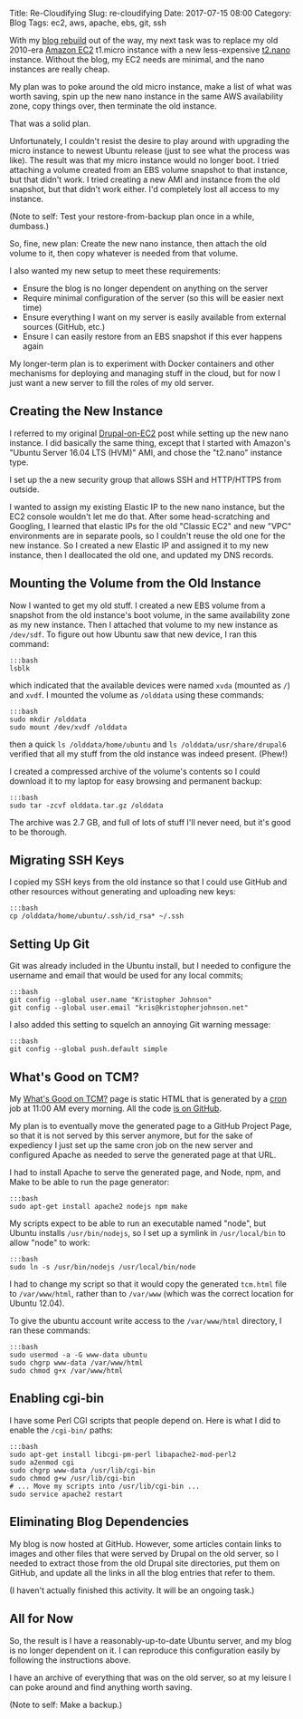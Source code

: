 Title: Re-Cloudifying
Slug: re-cloudifying
Date: 2017-07-15 08:00
Category: Blog
Tags: ec2, aws, apache, ebs, git, ssh


With my [blog rebuild](/rebuilding-my-blog-again.html) out of the way, my next task was to replace my old 2010-era [Amazon EC2](https://en.wikipedia.org/wiki/Amazon_Elastic_Compute_Cloud) t1.micro instance with a new less-expensive [t2.nano](https://aws.amazon.com/blogs/aws/ec2-update-t2-nano-instances-now-available/) instance.  Without the blog, my EC2 needs are minimal, and the nano instances are really cheap.

My plan was to poke around the old micro instance, make a list of what was worth saving, spin up the new nano instance in the same AWS availability zone, copy things over, then terminate the old instance.

That was a solid plan.

Unfortunately, I couldn't resist the desire to play around with upgrading the micro instance to newest Ubuntu release (just to see what the process was like).  The result was that my micro instance would no longer boot.  I tried attaching a volume created from an EBS volume snapshot to that instance, but that didn't work.  I tried creating a new AMI and instance from the old snapshot, but that didn't work either.  I'd completely lost all access to my instance.

(Note to self: Test your restore-from-backup plan once in a while, dumbass.)

So, fine, new plan: Create the new nano instance, then attach the old volume to it, then copy whatever is needed from that volume.

I also wanted my new setup to meet these requirements:

- Ensure the blog is no longer dependent on anything on the server
- Require minimal configuration of the server (so this will be easier next time)
- Ensure everything I want on my server is easily available from external sources (GitHub, etc.)
- Ensure I can easily restore from an EBS snapshot if this ever happens again

My longer-term plan is to experiment with Docker containers and other mechanisms for deploying and managing stuff in the cloud, but for now I just want a new server to fill the roles of my old server.


Creating the New Instance
-------------------------

I referred to my original [Drupal-on-EC2](http://undefinedvalue.com/setting-drupal-6-ubuntu-1010-ec2.html) post while setting up the new nano instance.  I did basically the same thing, except that I started with Amazon's "Ubuntu Server 16.04 LTS (HVM)" AMI, and chose the "t2.nano" instance type. 

I set up the a new security group that allows SSH and HTTP/HTTPS from outside.

I wanted to assign my existing Elastic IP to the new nano instance, but the EC2 console wouldn't let me do that.  After some head-scratching and Googling, I learned that elastic IPs for the old "Classic EC2" and new "VPC" environments are in separate pools, so I couldn't reuse the old one for the new instance.  So I created a new Elastic IP and assigned it to my new instance, then I deallocated the old one, and updated my DNS records.


Mounting the Volume from the Old Instance
-----------------------------------------

Now I wanted to get my old stuff.  I created a new EBS volume from a snapshot from the old instance's boot volume, in the same availability zone as my new instance.  Then I attached that volume to my new instance as `/dev/sdf`.  To figure out how Ubuntu saw that new device, I ran this command:

    :::bash
    lsblk

which indicated that the available devices were named `xvda` (mounted as `/`) and `xvdf`.  I mounted the volume as `/olddata` using these commands:

    :::bash
    sudo mkdir /olddata
    sudo mount /dev/xvdf /olddata

then a quick `ls /olddata/home/ubuntu` and `ls /olddata/usr/share/drupal6` verified that all my stuff from the old instance was indeed present. (Phew!)

I created a compressed archive of the volume's contents so I could download it to my laptop for easy browsing and permanent backup:

    :::bash
    sudo tar -zcvf olddata.tar.gz /olddata

The archive was 2.7 GB, and full of lots of stuff I'll never need, but it's good to be thorough.


Migrating SSH Keys
------------------

I copied my SSH keys from the old instance so that I could use GitHub and other resources without generating and uploading new keys:

    :::bash
    cp /olddata/home/ubuntu/.ssh/id_rsa* ~/.ssh


Setting Up Git
--------------

Git was already included in the Ubuntu install, but I needed to configure the username and email that would be used for any local commits;

    :::bash
    git config --global user.name "Kristopher Johnson"
    git config --global user.email "kris@kristopherjohnson.net"

I also added this setting to squelch an annoying Git warning message:

    :::bash
    git config --global push.default simple


What's Good on TCM?
-------------------

My [What's Good on TCM?](http://secretspacelab.com/tcm.html) page is static HTML that is generated by a [cron](https://en.wikipedia.org/wiki/Cron) job at 11:00 AM every morning.  All the code [is on GitHub](https://github.com/kristopherjohnson/kjtcmws).

My plan is to eventually move the generated page to a GitHub Project Page, so that it is not served by this server anymore, but for the sake of expediency I just set up the same cron job on the new server and configured Apache as needed to serve the generated page at that URL.

I had to install Apache to serve the generated page, and Node, npm, and Make to be able to run the page generator:

    :::bash
    sudo apt-get install apache2 nodejs npm make

My scripts expect to be able to run an executable named "node", but Ubuntu installs `/usr/bin/nodejs`, so I set up a symlink in `/usr/local/bin` to allow "node" to work:

    :::bash
    sudo ln -s /usr/bin/nodejs /usr/local/bin/node

I had to change my script so that it would copy the generated `tcm.html` file to `/var/www/html`, rather than to `/var/www` (which was the correct location for Ubuntu 12.04).

To give the ubuntu account write access to the `/var/www/html` directory, I ran these commands:

    :::bash
    sudo usermod -a -G www-data ubuntu
    sudo chgrp www-data /var/www/html
    sudo chmod g+x /var/www/html


Enabling cgi-bin
----------------

I have some Perl CGI scripts that people depend on.  Here is what I did to enable the `/cgi-bin/` paths:

    :::bash
    sudo apt-get install libcgi-pm-perl libapache2-mod-perl2
    sudo a2enmod cgi
    sudo chgrp www-data /usr/lib/cgi-bin
    sudo chmod g+w /usr/lib/cgi-bin
    # ... Move my scripts into /usr/lib/cgi-bin ...
    sudo service apache2 restart


Eliminating Blog Dependencies
-----------------------------

My blog is now hosted at GitHub.  However, some articles contain links to images and other files that were served by Drupal on the old server, so I needed to extract those from the old Drupal site directories, put them on GitHub, and update all the links in all the blog entries that refer to them.

(I haven't actually finished this activity.  It will be an ongoing task.)


All for Now
-----------

So, the result is I have a reasonably-up-to-date Ubuntu server, and my blog is no longer dependent on it.  I can reproduce this configuration easily by following the instructions above.

I have an archive of everything that was on the old server, so at my leisure I can poke around and find anything worth saving.

(Note to self: Make a backup.)

